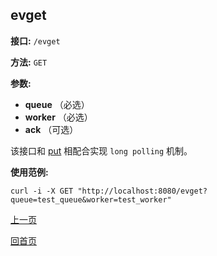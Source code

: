 ## evget ##

**接口:** `/evget`

**方法:** `GET`

**参数:** 

*  **queue** （必选）  
*  **worker** （必选）  
*  **ack** （可选）

该接口和 [put](put.md) 相配合实现 `long polling` 机制。

**使用范例:**

    curl -i -X GET "http://localhost:8080/evget?queue=test_queue&worker=test_worker"

[上一页](../ha.md)

[回首页](../../index.md)